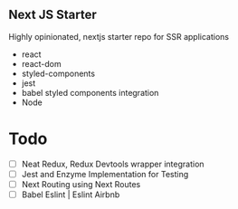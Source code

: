 ## Next JS Starter

Highly opinionated, nextjs starter repo for SSR applications

- react
- react-dom
- styled-components
- jest
- babel styled components integration
- Node


# Todo 

- [ ] Neat Redux, Redux Devtools wrapper integration
- [ ] Jest and Enzyme Implementation for Testing
- [ ] Next Routing using Next Routes
- [ ] Babel Eslint | Eslint Airbnb
